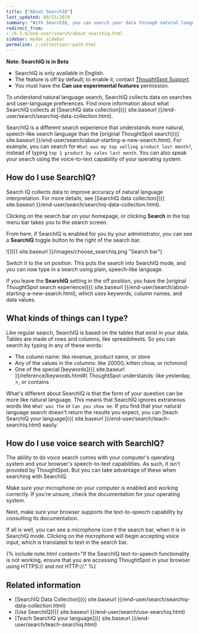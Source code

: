 ```yaml
---
title: ["About SearchIQ"]
last_updated: 09/23/2019
summary: "With SearchIQ, you can search your data through natural language, just like speaking."
redirect_from:
- /6.3.0/end-user/search/about-searchiq.html
sidebar: mydoc_sidebar
permalink: /:collection/:path.html
---
```


<div class="alert alert-info" role="alert">
 <p><strong><i class="fa fa-info-circle"></i>  Note: SearchIQ is in Beta</strong></p>
 <ul type="square">
  <li>SearchIQ is only available in English.</li>
  <li>The feature is off by default; to enable it, contact <a href="{{ site.baseurl }}/appliance/contact.html">ThoughtSpot Support</a>.</li>
  <li>You must have the <strong>Can use experimental features</strong> permission.</li>
</ul>
</div>

To understand natural language search, SearchIQ collects data on searches and user-language preferences. Find more information about what SearchIQ collects at [SearchIQ data collection]({{ site.baseurl }}/end-user/search/searchiq-data-collection.html).

SearchIQ is a different search experience that understands more natural, speech-like search language than the [original ThoughtSpot search]({{ site.baseurl }}/end-user/search/about-starting-a-new-search.html). For example, you can search for `What was my top selling product last month?`, instead of typing `top 1 product by sales last month`. You can also speak your search using the voice-to-text capability of your operating system.

## How do I use SearchIQ?


Search IQ collects data to improve accuracy of natural language interpretation. For more details, see [SearchIQ data collection]({{ site.baseurl }}/end-user/search/searchiq-data-collection.html).

Clicking on the search bar on your homepage, or clicking **Search** in the top menu bar takes you to the search screen.

From here, if SearchIQ is enabled for you by your administrator, you can see a **SearchIQ** toggle button to the right of the search bar.

 ![]({{ site.baseurl }}/images/choose_searchiq.png "Search bar")

Switch it to the on position. This puts the search into SearchIQ mode, and you can now type in a search using plain, speech-like language.

If you leave the **SearchIQ** setting in the off position, you have the [original ThoughtSpot search experience]({{ site.baseurl }}/end-user/search/about-starting-a-new-search.html), which uses keywords, column names, and data values.

## What kinds of things can I type?

Like regular search, SearchIQ is based on the tables that exist in your data. Tables are made of rows and columns, like spreadsheets. So you can search by typing in any of these words:

-   The column name: like revenue, product name, or store
-   Any of the values in the columns: like 20000, kitten chow, or richmond
-   One of the special [keywords]({{ site.baseurl }}/reference/keywords.html#) ThoughtSpot understands: like yesterday, &gt;, or contains

What's different about SearchIQ is that the form of your question can be more like natural language. This means that SearchIQ ignores extraneous words like `What was the` or `Can you show me`. If you find that your natural language search doesn't return the results you expect, you can [teach SearchIQ your language]({{ site.baseurl }}/end-user/search/teach-searchiq.html) easily.

## How do I use voice search with SearchIQ?

The ability to do voice search comes with your computer's operating system and your browser's speech-to-text capabilities. As such, it isn't provided by ThoughtSpot. But you can take advantage of these when searching with SearchIQ.

Make sure your microphone on your computer is enabled and working correctly. If you're unsure, check the documentation for your operating system.

Next, make sure your browser supports the text-to-speech capability by consulting its documentation.

If all is well, you can see a microphone icon it the search bar, when it is in SearchIQ mode. Clicking on the microphone will begin accepting voice input, which is translated to text in the search bar.

{% include note.html content="If the SearchIQ text-to-speech functionality is not working, ensure that you are accessing ThoughtSpot in your browser using HTTPS:// and not HTTP://." %}

## Related information

-   [SearchIQ Data Collection]({{ site.baseurl }}/end-user/search/searchiq-data-collection.html)
-   [Use SearchIQ]({{ site.baseurl }}/end-user/search/use-searchiq.html)
-   [Teach SearchIQ your language]({{ site.baseurl }}/end-user/search/teach-searchiq.html)
